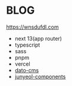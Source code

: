 # BLOG

<https://wnsdufdl.com>

- next 13(app router)
- typescript
- sass
- pnpm
- vercel
- [dato-cms](https://www.datocms.com/)
- [junyeol-components](https://www.npmjs.com/package/junyeol-components)
